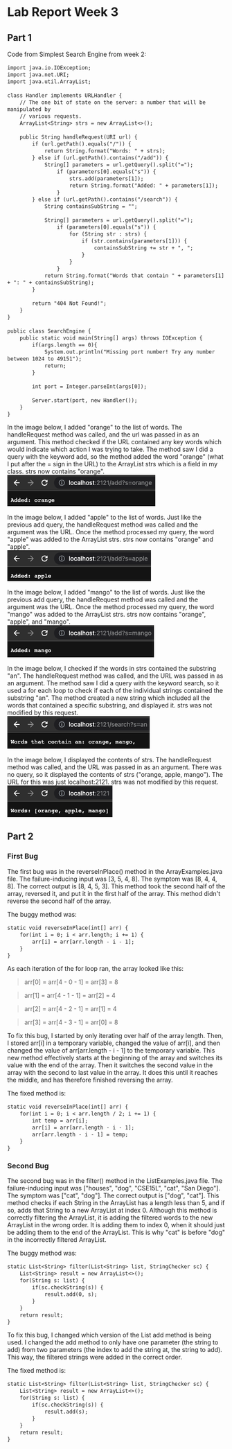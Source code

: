 # Lab Report Week 3

## Part 1
Code from Simplest Search Engine from week 2:
```
import java.io.IOException;
import java.net.URI;
import java.util.ArrayList;

class Handler implements URLHandler {
    // The one bit of state on the server: a number that will be manipulated by
    // various requests.
    ArrayList<String> strs = new ArrayList<>();

    public String handleRequest(URI url) {
        if (url.getPath().equals("/")) {
            return String.format("Words: " + strs);
        } else if (url.getPath().contains("/add")) {
            String[] parameters = url.getQuery().split("=");
                if (parameters[0].equals("s")) {
                    strs.add(parameters[1]);
                    return String.format("Added: " + parameters[1]);
                }
        } else if (url.getPath().contains("/search")) {
            String containsSubString = "";

            String[] parameters = url.getQuery().split("=");
                if (parameters[0].equals("s")) {
                    for (String str : strs) {
                        if (str.contains(parameters[1])) {
                            containsSubString += str + ", ";
                        }
                    }
                }
            return String.format("Words that contain " + parameters[1] + ": " + containsSubString);
        }

        return "404 Not Found!";
    }
}

public class SearchEngine {
    public static void main(String[] args) throws IOException {
        if(args.length == 0){
            System.out.println("Missing port number! Try any number between 1024 to 49151");
            return;
        }

        int port = Integer.parseInt(args[0]);

        Server.start(port, new Handler());
    }
}
```
In the image below, I added "orange" to the list of words. The handleRequest method was called, and the url was passed in as an argument. This method checked if the URL contained any key words which would indicate which action I was trying to take. The method saw I did a query with the keyword add, so the method added the word "orange" (what I put after the = sign in the URL) to the ArrayList strs which is a field in my class. strs now contains "orange".
<br>
![Image](Screenshots/add-orange.png)

In the image below, I added "apple" to the list of words. Just like the previous add query, the handleRequest method was called and the argument was the URL. Once the method processed my query, the word "apple" was added to the ArrayList strs. strs now contains "orange" and "apple".
<br>
![Image](Screenshots/add-apple.png)

In the image below, I added "mango" to the list of words. Just like the previous add query, the handleRequest method was called and the argument was the URL. Once the method processed my query, the word "mango" was added to the ArrayList strs. strs now contains "orange", "apple", and "mango". 
<br>
![Image](Screenshots/add-mango.png)

In the image below, I checked if the words in strs contained the substring "an". The handleRequest method was called, and the URL was passed in as an argument. The method saw I did a query with the keyword search, so it used a for each loop to check if each of the individual strings contained the substring "an". The method created a new string which included all the words that contained a specific substring, and displayed it. strs was not modified by this request.
<br>
![Image](Screenshots/search-an.png)

In the image below, I displayed the contents of strs. The handleRequest method was called, and the URL was passed in as an argument. There was no query, so it displayed the contents of strs ("orange, apple, mango"). The URL for this was just localhost:2121. strs was not modified by this request.
<br>
![Image](Screenshots/all-words.png)

## Part 2

### First Bug
The first bug was in the reverseInPlace() method in the ArrayExamples.java file. The failure-inducing input was [3, 5, 4, 8]. The symptom was [8, 4, 4, 8]. The correct output is [8, 4, 5, 3]. This method took the second half of the array, reversed it, and put it in the first half of the array. This method didn't reverse the second half of the array. 

The buggy method was: 
```
static void reverseInPlace(int[] arr) {
    for(int i = 0; i < arr.length; i += 1) {
        arr[i] = arr[arr.length - i - 1];
    }
}
```

As each iteration of the for loop ran, the array looked like this: 

> arr[0] = arr[4 - 0 - 1] = arr[3] = 8

> arr[1] = arr[4 - 1 - 1] = arr[2] = 4

> arr[2] = arr[4 - 2 - 1] = arr[1] = 4

> arr[3] = arr[4 - 3 - 1] = arr[0] = 8


To fix this bug, I started by only iterating over half of the array length. Then, I stored arr[i] in a temporary variable, changed the value of arr[i], and then changed the value of arr[arr.length - i - 1] to the temporary variable. This new method effectively starts at the beginning of the array and switches its value with the end of the array. Then it switches the second value in the array with the second to last value in the array. It does this until it reaches the middle, and has therefore finished reversing the array. 

The fixed method is:
```
static void reverseInPlace(int[] arr) {
    for(int i = 0; i < arr.length / 2; i += 1) { 
        int temp = arr[i];
        arr[i] = arr[arr.length - i - 1];
        arr[arr.length - i - 1] = temp;
    }
}
```

### Second Bug
The second bug was in the filter() method in the ListExamples.java file. The failure-inducing input was ["houses", "dog", "CSE15L", "cat", "San Diego"]. The symptom was ["cat", "dog"]. The correct output is ["dog", "cat"]. This method checks if each String in the ArrayList has a length less than 5, and if so, adds that String to a new ArrayList at index 0. Although this method is correctly filtering the ArrayList, it is adding the filtered words to the new ArrayList in the wrong order. It is adding them to index 0, when it should just be adding them to the end of the ArrayList. This is why "cat" is before "dog" in the incorrectly filtered ArrayList.

The buggy method was: 
```
static List<String> filter(List<String> list, StringChecker sc) {
    List<String> result = new ArrayList<>();
    for(String s: list) {
        if(sc.checkString(s)) {
            result.add(0, s);
        }
    }
    return result;
}
```

To fix this bug, I changed which version of the List add method is being used. I changed the add method to only have one parameter (the string to add) from two parameters (the index to add the string at, the string to add). This way, the filtered strings were added in the correct order. 

The fixed method is:
```
static List<String> filter(List<String> list, StringChecker sc) {
    List<String> result = new ArrayList<>();
    for(String s: list) {
        if(sc.checkString(s)) {
            result.add(s);
        }
    }
    return result;
}
```